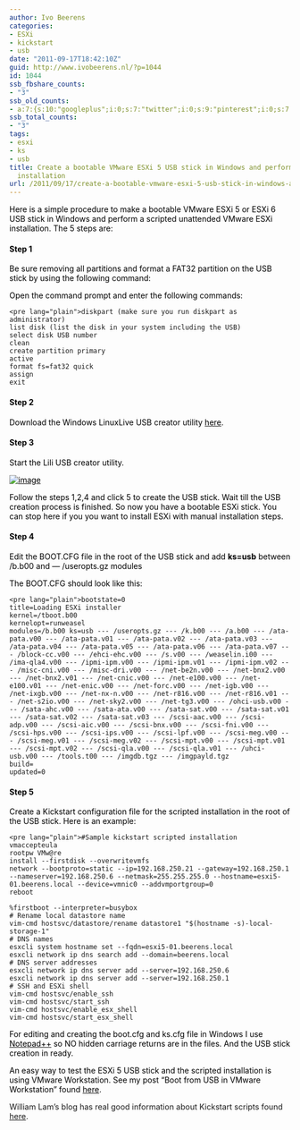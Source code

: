 ```yaml
---
author: Ivo Beerens
categories:
- ESXi
- kickstart
- usb
date: "2011-09-17T18:42:10Z"
guid: http://www.ivobeerens.nl/?p=1044
id: 1044
ssb_fbshare_counts:
- "3"
ssb_old_counts:
- a:7:{s:10:"googleplus";i:0;s:7:"twitter";i:0;s:9:"pinterest";i:0;s:7:"fbshare";i:3;s:8:"linkedin";i:0;s:6:"reddit";i:0;s:6:"tumblr";i:0;}
ssb_total_counts:
- "3"
tags:
- esxi
- ks
- usb
title: Create a bootable VMware ESXi 5 USB stick in Windows and perform a scripted
  installation
url: /2011/09/17/create-a-bootable-vmware-esxi-5-usb-stick-in-windows-and-perform-a-scripted-installation/
---
```


<span style="color: #000000;">Here is a simple procedure to make a bootable VMware ESXi 5 or ESXi 6 USB stick in Windows and perform a scripted unattended VMware ESXi installation. The 5 steps are:</span>

#### <span style="color: #000000;">Step 1</span>

<span style="color: #000000;">Be sure removing all partitions and format a FAT32 partition on the USB stick by using the following command:</span>

<span style="color: #000000;">Open the command prompt and enter the following commands: </span>

```
<pre lang="plain">diskpart (make sure you run diskpart as administrator) 
list disk (list the disk in your system including the USB) 
select disk USB number 
clean 
create partition primary 
active 
format fs=fat32 quick
assign
exit
```

#### <span style="color: #000000;">Step 2</span>

<span style="color: #000000;">Download the Windows LinuxLive USB creator utility </span>[<span style="color: #000000;">here</span>](http://www.linuxliveusb.com/)<span style="color: #000000;">.</span>

#### <span style="color: #000000;">Step 3</span>

<span style="color: #000000;">Start the Lili USB creator utility.</span>

[<span style="color: #000000;">![image](http://localhost/wp-content/uploads/2011/09/image_thumb10.png "image")</span>](http://localhost/wp-content/uploads/2011/09/image11.png)

<span style="color: #000000;">Follow the steps 1,2,4 and click 5 to create the USB stick. Wait till the USB creation process is finished. So now you have a bootable ESXi stick. You can stop here if you you want to install ESXi with manual installation steps. </span>

#### <span style="color: #000000;">Step 4</span>

<span style="color: #000000;">Edit the BOOT.CFG file in the root of the USB stick and add **ks=usb** between /b.b00 and — /useropts.gz modules</span>

<span style="color: #000000;">The BOOT.CFG should look like this:</span>

```
<pre lang="plain">bootstate=0 
title=Loading ESXi installer 
kernel=/tboot.b00 
kernelopt=runweasel 
modules=/b.b00 ks=usb --- /useropts.gz --- /k.b00 --- /a.b00 --- /ata-pata.v00 --- /ata-pata.v01 --- /ata-pata.v02 --- /ata-pata.v03 --- /ata-pata.v04 --- /ata-pata.v05 --- /ata-pata.v06 --- /ata-pata.v07 --- /block-cc.v00 --- /ehci-ehc.v00 --- /s.v00 --- /weaselin.i00 --- /ima-qla4.v00 --- /ipmi-ipm.v00 --- /ipmi-ipm.v01 --- /ipmi-ipm.v02 --- /misc-cni.v00 --- /misc-dri.v00 --- /net-be2n.v00 --- /net-bnx2.v00 --- /net-bnx2.v01 --- /net-cnic.v00 --- /net-e100.v00 --- /net-e100.v01 --- /net-enic.v00 --- /net-forc.v00 --- /net-igb.v00 --- /net-ixgb.v00 --- /net-nx-n.v00 --- /net-r816.v00 --- /net-r816.v01 --- /net-s2io.v00 --- /net-sky2.v00 --- /net-tg3.v00 --- /ohci-usb.v00 --- /sata-ahc.v00 --- /sata-ata.v00 --- /sata-sat.v00 --- /sata-sat.v01 --- /sata-sat.v02 --- /sata-sat.v03 --- /scsi-aac.v00 --- /scsi-adp.v00 --- /scsi-aic.v00 --- /scsi-bnx.v00 --- /scsi-fni.v00 --- /scsi-hps.v00 --- /scsi-ips.v00 --- /scsi-lpf.v00 --- /scsi-meg.v00 --- /scsi-meg.v01 --- /scsi-meg.v02 --- /scsi-mpt.v00 --- /scsi-mpt.v01 --- /scsi-mpt.v02 --- /scsi-qla.v00 --- /scsi-qla.v01 --- /uhci-usb.v00 --- /tools.t00 --- /imgdb.tgz --- /imgpayld.tgz 
build= 
updated=0
```

#### <span style="color: #000000;">Step 5</span>

<span style="color: #000000;">Create a Kickstart configuration file for the scripted installation in the root of the USB stick. Here is an example:</span>

```
<pre lang="plain">#Sample kickstart scripted installation
vmaccepteula
rootpw VMw@re
install --firstdisk --overwritevmfs
network --bootproto=static --ip=192.168.250.21 --gateway=192.168.250.1 --nameserver=192.168.250.6 --netmask=255.255.255.0 --hostname=esxi5-01.beerens.local --device=vmnic0 --addvmportgroup=0
reboot

%firstboot --interpreter=busybox
# Rename local datastore name
vim-cmd hostsvc/datastore/rename datastore1 "$(hostname -s)-local-storage-1"
# DNS names
esxcli system hostname set --fqdn=esxi5-01.beerens.local
esxcli network ip dns search add --domain=beerens.local
# DNS server addresses
esxcli network ip dns server add --server=192.168.250.6
esxcli network ip dns server add --server=192.168.250.1
# SSH and ESXi shell
vim-cmd hostsvc/enable_ssh
vim-cmd hostsvc/start_ssh
vim-cmd hostsvc/enable_esx_shell
vim-cmd hostsvc/start_esx_shell
```

<span style="color: #000000;">For editing and creating the boot.cfg and ks.cfg file in Windows I use </span>[<span style="color: #000000;">Notepad++</span>](http://notepad-plus-plus.org/)<span style="color: #000000;"> so NO hidden carriage returns are in the files. And the USB stick creation in ready.</span>

<span style="color: #000000;">An easy way to test the ESXi 5 USB stick and the scripted installation is using VMware Workstation. See my post “Boot from USB in VMware <span style="color: #000000;">Workstation” found </span>[<span style="color: #000000;">here</span>](http://localhost/2009/10/16/boot-from-usb-in-vmware-workstation/)</span><span style="color: #000000;">.</span>

William Lam’s blog has real good information about Kickstart scripts found [here](http://www.virtuallyghetto.com/2011/07/automating-esxi-5x-kickstart-tips.html).
